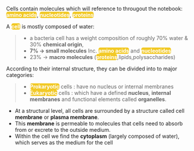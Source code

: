 
Cells contain molecules which will reference to througout the notebook: **<mark style="background-color:#F1C40F;color:white;border-radius:5px;opacity:0.9">amino acids</mark>**, **<mark style="background-color:#F1C40F;color:white;border-radius:5px;opacity:0.9">nucleotides</mark>**, **<mark style="background-color:#F1C40F;color:white;border-radius:5px;opacity:0.9">proteins</mark>**

A **<mark style="background-color:#F1C40F;color:white;border-radius:5px;opacity:0.9">cell</mark>** is mostly composed of water:
> - a bacteria cell has a weight composition of roughly 70% water & 30% <b>chemical origin</b>, 
> - <b>7% -> small molecules</b> Inc. **<mark style="background-color:#F1C40F;color:white;border-radius:5px;opacity:0.9">amino acids</mark>** and **<mark style="background-color:#F1C40F;color:white;border-radius:5px;opacity:0.9">nucleotides</mark>**
> - 23% -> <b>macro molecules</b> (**<mark style="background-color:#F1C40F;color:white;border-radius:5px;opacity:0.9">proteins</mark>**,lipids,polysaccharides)



According to their internal structure, they can be divided into to major categories:

> - **<mark style="background-color:#F1C40F;color:white;border-radius:5px;opacity:0.9">Prokaryotic</mark>** cells : have no nucleus or internal membranes
> - **<mark style="background-color:#F1C40F;color:white;border-radius:5px;opacity:0.9">Eukaryotic</mark>** cells : which have a defined <b>nucleus</b>, <b>internal membranes</b> and functional elements called <b>organelles</b>.


- At a structural level, all cells are surrounded by a structure called cell <b>membrane</b> or <b>plasma membrane</b>. 
- This <b>membrane</b> is permeable to molecules that cells need to absorb from or excrete to the outside medium.
- Within the cell we find the <b>cytoplasm</b> (largely composed of water), which serves as the medium for the cell
